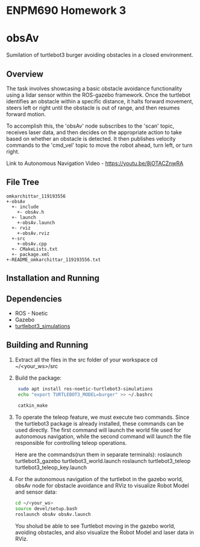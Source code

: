 # **ENPM690 Homework 3**

# obsAv
Sumilation of turtlebot3 burger avoiding obstacles in a closed environment.

## Overview
The task involves showcasing a basic obstacle avoidance functionality using a lidar sensor within the ROS-gazebo framework. Once the turtlebot identifies an obstacle within a specific distance, it halts forward movement, steers left or right until the obstacle is out of range, and then resumes forward motion.

To accomplish this, the 'obsAv' node subscribes to the 'scan' topic, receives laser data, and then decides on the appropriate action to take based on whether an obstacle is detected. It then publishes velocity commands to the 'cmd_vel' topic to move the robot ahead, turn left, or turn right.

Link to Autonomous Navigation Video - https://youtu.be/8jOTACZnwRA

## **File Tree**

```
omkarchittar_119193556
+-obsAv
  +- include
    +- obsAv.h
  +- launch
    +-obsAv.launch
  +- rviz
    +-obsAv.rviz
  +-src
    +-obsAv.cpp
  +- CMakeLists.txt
  +- package.xml
+-README_omkarchittar_119193556.txt
```

## **Installation and Running**
## Dependencies
- ROS - Noetic
- Gazebo
- [turtlebot3_simulations](https://github.com/ROBOTIS-GIT/turtlebot3_simulations.git)


## Building and Running
1) Extract all the files in the src folder of your workspace
    cd ~/<your_ws>/src

2) Build the package: 
   ```bash
    sudo apt install ros-noetic-turtlebot3-simulations
    echo "export TURTLEBOT3_MODEL=burger" >> ~/.bashrc
    
    catkin_make
    ```

3) To operate the teleop feature, we must execute two commands. Since the turtlebot3 package is already installed, these commands can be used directly. The first command will launch the world file used for autonomous navigation, while the second command will launch the file responsible for controlling teleop operations.

    Here are the commands(run them in separate terminals):
        roslaunch turtlebot3_gazebo turtlebot3_world.launch
        roslaunch turtlebot3_teleop turtlebot3_teleop_key.launch

4) For the autonomous navigation of the turtlebot in the gazebo world, obsAv node for obstacle avoidance and RViz to visualize Robot Model and sensor data:
    ```bash
    cd ~/<your_ws>
    source devel/setup.bash
    roslaunch obsAv obsAv.launch
    ```
    You sholud be able to see Turtlebot moving in the gazebo world, avoiding obstacles, and also visualize the Robot Model and laser data in RViz.



